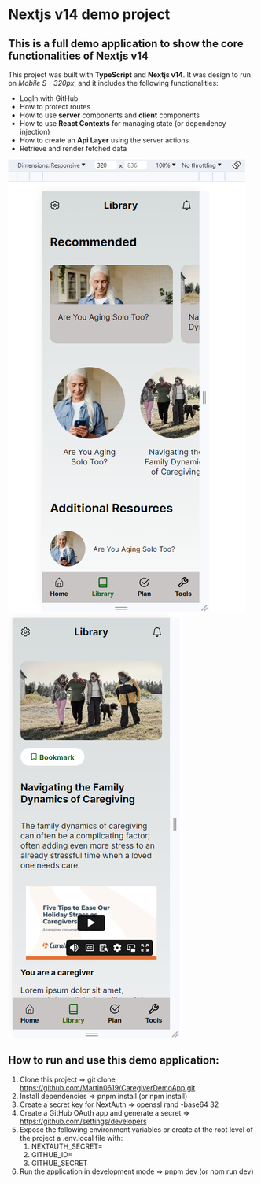 # Nextjs v14 demo project

## This is a full demo application to show the core functionalities of Nextjs v14

This project was built with **TypeScript** and **Nextjs v14**. It was design to run on _Mobile S - 320px_, and it includes the following functionalities:

- LogIn with GitHub
- How to protect routes
- How to use **server** components and **client** components
- How to use **React Contexts** for managing state (or dependency injection)
- How to create an **Api Layer** using the server actions
- Retrieve and render fetched data

![image of the application running](assets/library.png) ![image of the application running](assets/resource.png)

## How to run and use this demo application:

1. Clone this project => git clone https://github.com/Martin0619/CaregiverDemoApp.git
2. Install dependencies => pnpm install (or npm install)
3. Create a secret key for NextAuth => openssl rand -base64 32
4. Create a GitHub OAuth app and generate a secret => https://github.com/settings/developers
5. Expose the following environment variables or create at the root level of the project a .env.local file with:
   1. NEXTAUTH_SECRET=
   2. GITHUB_ID=
   3. GITHUB_SECRET
6. Run the application in development mode => pnpm dev (or npm run dev)
